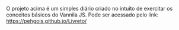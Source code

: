 ﻿O projeto acima é um simples diário criado no intuíto de exercitar os conceitos básicos do Vannila JS.
Pode ser acessado pelo link: https://pehgois.github.io/Livreto/
